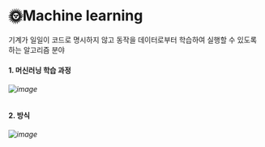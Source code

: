 # 🌞Machine learning
기계가 일일이 코드로 명시하지 않고 동작을 데이터로부터 학습하여 실행할 수 있도록 하는 알고리즘 분야<br>
#### 1. 머신러닝 학습 과정
###### ![image](https://github.com/aabchyein/study_AIs/assets/132973368/4c11c931-ea18-40d7-aacf-628f09745d57)<br>
#### 2. 방식
###### ![image](https://github.com/aabchyein/study_AIs/assets/132973368/e36b64ae-505d-41de-82f9-04b42521c89a)
